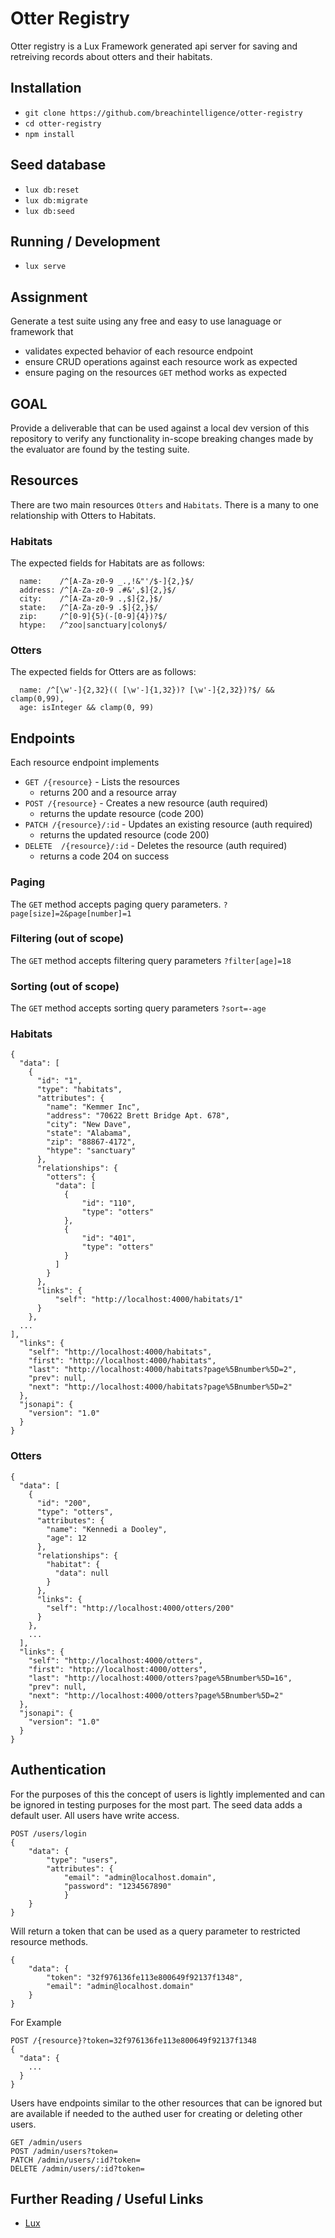 # Otter Registry

Otter registry is a Lux Framework generated api server for saving and retreiving records about otters and their habitats.

## Installation

*   `git clone https://github.com/breachintelligence/otter-registry`
*   `cd otter-registry`
*   `npm install`

## Seed database

* `lux db:reset`
* `lux db:migrate`
* `lux db:seed`

## Running / Development

*   `lux serve`


## Assignment

Generate a test suite using any free and easy to use lanaguage or framework that 

* validates expected behavior of each resource endpoint
* ensure CRUD operations against each resource work as expected
* ensure paging on the resources `GET` method works as expected

## GOAL

Provide a deliverable that can be used against a local dev version of this repository to verify any functionality in-scope breaking changes made by the evaluator are found by the testing suite.

## Resources
There are two main resources `Otters` and `Habitats`. There is a many to one relationship with Otters to Habitats.

### Habitats

The expected fields for Habitats are as follows:
```
  name:    /^[A-Za-z0-9 _.,!&"'/$-]{2,}$/
  address: /^[A-Za-z0-9 .#&',$]{2,}$/
  city:    /^[A-Za-z0-9 .,$]{2,}$/
  state:   /^[A-Za-z0-9 .$]{2,}$/
  zip:     /^[0-9]{5}(-[0-9]{4})?$/
  htype:   /^zoo|sanctuary|colony$/
```
### Otters

The expected fields for Otters are as follows:
```
  name: /^[\w'-]{2,32}(( [\w'-]{1,32})? [\w'-]{2,32})?$/ && clamp(0,99),
  age: isInteger && clamp(0, 99)
```

## Endpoints
Each resource endpoint implements

* `GET /{resource}` - Lists the resources
  * returns 200 and a resource array
* `POST /{resource}` - Creates a new resource (auth required)
  * returns the update resource (code 200)
* `PATCH /{resource}/:id` - Updates an existing resource  (auth required)
  * returns the updated resource (code 200)
* `DELETE  /{resource}/:id` - Deletes the resource (auth required)
  * returns a code 204 on success

### Paging 
The `GET` method accepts paging query parameters.
`?page[size]=2&page[number]=1`

### Filtering (out of scope)
The `GET` method accepts filtering query parameters
`?filter[age]=18`

### Sorting (out of scope)
The `GET` method accepts sorting query parameters
`?sort=-age`

### Habitats

```
{
  "data": [
    {
      "id": "1",
      "type": "habitats",
      "attributes": {
        "name": "Kemmer Inc",
        "address": "70622 Brett Bridge Apt. 678",
        "city": "New Dave",
        "state": "Alabama",
        "zip": "88867-4172",
        "htype": "sanctuary"
      },
      "relationships": {
        "otters": {
          "data": [
            {
                "id": "110",
                "type": "otters"
            },
            {
                "id": "401",
                "type": "otters"
            }
          ]
        }
      },
      "links": {
          "self": "http://localhost:4000/habitats/1"
      }
    },
  ...
],
  "links": {
    "self": "http://localhost:4000/habitats",
    "first": "http://localhost:4000/habitats",
    "last": "http://localhost:4000/habitats?page%5Bnumber%5D=2",
    "prev": null,
    "next": "http://localhost:4000/habitats?page%5Bnumber%5D=2"
  },
  "jsonapi": {
    "version": "1.0"
  }
}
```


### Otters

```
{
  "data": [
    {
      "id": "200",
      "type": "otters",
      "attributes": {
        "name": "Kennedi a Dooley",
        "age": 12
      },
      "relationships": {
        "habitat": {
          "data": null
        }
      },
      "links": {
        "self": "http://localhost:4000/otters/200"
      }
    },
    ...
  ],
  "links": {
    "self": "http://localhost:4000/otters",
    "first": "http://localhost:4000/otters",
    "last": "http://localhost:4000/otters?page%5Bnumber%5D=16",
    "prev": null,
    "next": "http://localhost:4000/otters?page%5Bnumber%5D=2"
  },
  "jsonapi": {
    "version": "1.0"
  }
}

```

## Authentication
For the purposes of this the concept of users is lightly implemented and can be ignored in testing purposes for the most part. The seed data adds a default user. All users have write access.

```
POST /users/login
{
    "data": {
        "type": "users",
        "attributes": {
            "email": "admin@localhost.domain",
            "password": "1234567890"
            }
    }
}
```

Will return a token that can be used as a query parameter to restricted resource methods.
```
{
    "data": {
        "token": "32f976136fe113e800649f92137f1348",
        "email": "admin@localhost.domain"
    }
}

```
For Example
```
POST /{resource}?token=32f976136fe113e800649f92137f1348
{
  "data": {
    ...
  }
}
```

Users have endpoints similar to the other resources that can be ignored but are available if needed to the authed user for creating or deleting other users.
```
GET /admin/users
POST /admin/users?token=
PATCH /admin/users/:id?token=
DELETE /admin/users/:id?token=
```



## Further Reading / Useful Links
*   [Lux](https://github.com/postlight/lux/)
